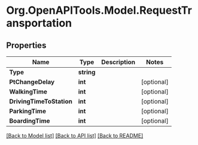 # Org.OpenAPITools.Model.RequestTransportation

## Properties

Name | Type | Description | Notes
------------ | ------------- | ------------- | -------------
**Type** | **string** |  | 
**PtChangeDelay** | **int** |  | [optional] 
**WalkingTime** | **int** |  | [optional] 
**DrivingTimeToStation** | **int** |  | [optional] 
**ParkingTime** | **int** |  | [optional] 
**BoardingTime** | **int** |  | [optional] 

[[Back to Model list]](../README.md#documentation-for-models) [[Back to API list]](../README.md#documentation-for-api-endpoints) [[Back to README]](../README.md)

